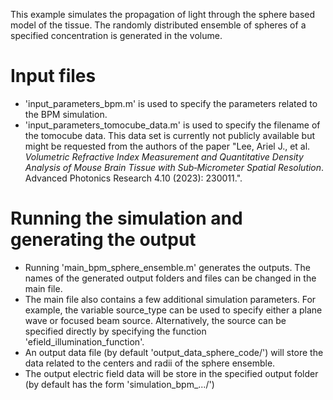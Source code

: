This example simulates the propagation of light through the sphere based
model of the tissue. The randomly distributed ensemble of spheres of a specified concentration is generated in the volume.

# Input files
 - 'input_parameters_bpm.m' is used to specify the parameters related to the BPM simulation. 
 - 'input_parameters_tomocube_data.m' is used to specify the filename of the tomocube data. This data set is currently not publicly available but might be requested from the authors of the paper "Lee, Ariel J., et al.  *Volumetric Refractive Index Measurement and Quantitative Density Analysis of Mouse Brain Tissue with Sub‐Micrometer Spatial Resolution*. Advanced Photonics Research 4.10 (2023): 230011.". 

# Running the simulation and generating the output
- Running 'main_bpm_sphere_ensemble.m' generates the outputs. The names of the generated output folders and files can be changed in the main file.
- The main file also contains a few additional simulation parameters.
  For example, the variable source_type can be used to specify either
  a plane wave or focused beam source.
  Alternatively, the source can be specified directly by specifying
  the function 'efield_illumination_function'.
- An output data file (by default 'output_data_sphere_code/') will store the data related to the centers and radii of the sphere ensemble.
- The output electric field data will be store in the specified output folder (by default has the form 'simulation_bpm_.../')
